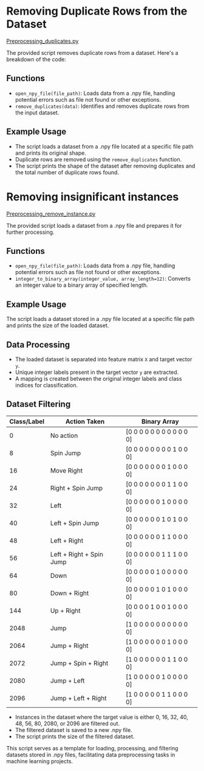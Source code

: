 # Removing Duplicate Rows from the Dataset
[Preprocessing_duplicates.py](https://github.com/sankalp-s/MSC_Thesis/blob/main/Preprocessing/Preprocessing_duplicates.py)

The provided script removes duplicate rows from a dataset. Here's a breakdown of the code:

## Functions
- `open_npy_file(file_path)`: Loads data from a .npy file, handling potential errors such as file not found or other exceptions.
- `remove_duplicates(data)`: Identifies and removes duplicate rows from the input dataset.

## Example Usage
- The script loads a dataset from a .npy file located at a specific file path and prints its original shape.
- Duplicate rows are removed using the `remove_duplicates` function.
- The script prints the shape of the dataset after removing duplicates and the total number of duplicate rows found.


# Removing insignificant instances
[Preprocessing_remove_instance.py](https://github.com/sankalp-s/MSC_Thesis/blob/main/Preprocessing/Preprocessing_remove_instance.py)

The provided script loads a dataset from a .npy file and prepares it for further processing.

## Functions
- `open_npy_file(file_path)`: Loads data from a .npy file, handling potential errors such as file not found or other exceptions.
- `integer_to_binary_array(integer_value, array_length=12)`: Converts an integer value to a binary array of specified length.

## Example Usage
The script loads a dataset stored in a .npy file located at a specific file path and prints the size of the loaded dataset.

## Data Processing
- The loaded dataset is separated into feature matrix `X` and target vector `y`.
- Unique integer labels present in the target vector `y` are extracted.
- A mapping is created between the original integer labels and class indices for classification.

## Dataset Filtering

| Class/Label | Action Taken        | Binary Array                        |
|-------------|---------------------|-------------------------------------|
| 0           | No action           | [0 0 0 0 0 0 0 0 0 0 0 0]           |
| 8           | Spin Jump           | [0 0 0 0 0 0 0 0 1 0 0 0]           |
| 16          | Move Right          | [0 0 0 0 0 0 0 1 0 0 0 0]           |
| 24          | Right + Spin Jump   | [0 0 0 0 0 0 0 1 1 0 0 0]           |
| 32          | Left                | [0 0 0 0 0 0 1 0 0 0 0 0]           |
| 40          | Left + Spin Jump    | [0 0 0 0 0 0 1 0 1 0 0 0]           |
| 48          | Left + Right        | [0 0 0 0 0 0 1 1 0 0 0 0]           |
| 56          | Left + Right + Spin Jump | [0 0 0 0 0 0 1 1 1 0 0 0]     |
| 64          | Down                | [0 0 0 0 0 1 0 0 0 0 0 0]           |
| 80          | Down + Right        | [0 0 0 0 0 1 0 1 0 0 0 0]           |
| 144         | Up + Right          | [0 0 0 0 1 0 0 1 0 0 0 0]           |
| 2048        | Jump                | [1 0 0 0 0 0 0 0 0 0 0 0]           |
| 2064        | Jump + Right        | [1 0 0 0 0 0 0 1 0 0 0 0]           |
| 2072        | Jump + Spin + Right| [1 0 0 0 0 0 0 1 1 0 0 0]           |
| 2080        | Jump + Left         | [1 0 0 0 0 0 1 0 0 0 0 0]           |
| 2096        | Jump + Left + Right| [1 0 0 0 0 0 1 1 0 0 0 0]           |


- Instances in the dataset where the target value is either 0, 16, 32, 40, 48, 56, 80, 2080, or 2096 are filtered out.
- The filtered dataset is saved to a new .npy file.
- The script prints the size of the filtered dataset.

This script serves as a template for loading, processing, and filtering datasets stored in .npy files, facilitating data preprocessing tasks in machine learning projects.

